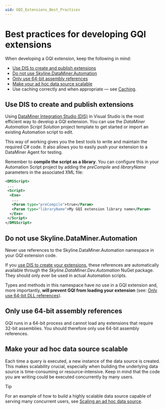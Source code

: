 ```yaml
---
uid: GQI_Extensions_Best_Practices
---
```


# Best practices for developing GQI extensions

When developing a GQI extension, keep the following in mind:

- [Use DIS to create and publish extensions](#use-dis-to-create-and-publish-extensions)
- [Do not use Skyline.DataMiner.Automation](#do-not-use-skylinedataminerautomation)
- [Only use 64-bit assembly references](#only-use-64-bit-assembly-references)
- [Make your ad hoc data source scalable](#make-your-ad-hoc-data-source-scalable)
- Use caching correctly and when appropriate — see [Caching](xref:GQI_Extensions_Caching).

## Use DIS to create and publish extensions

Using [DataMiner Integration Studio (DIS)](xref:Overall_concept_of_the_DataMiner_Integration_Studio) in Visual Studio is the most efficient way to develop a GQI extension. You can use the *DataMiner Automation Script Solution* project template to get started or import an existing Automation script to edit.

This way of working gives you the best tools to write and maintain the required C# code. It also allows you to easily push your extension to a DataMiner Agent for testing.

Remember to **compile the script as a library**. You can configure this in your Automation Script project by adding the *preCompile* and *libraryName* parameters in the associated XML file:

```xml
<DMSScript>
 ...
 <Script>
  <Exe>
   ...
   <Param type="preCompile">true</Param>
   <Param type="libraryName">My GQI extension library name</Param>
  </Exe>
 </Script>
</DMSScript>
```

## Do not use Skyline.DataMiner.Automation

Never use references to the Skyline.DataMiner.Automation namespace in your GQI extension code.

If you [use DIS to create your extensions](#use-dis-to-create-and-publish-extensions), these references are automatically available through the *Skyline.DataMiner.Dev.Automation* NuGet package. They should only ever be used in actual Automation scripts.

Types and methods in this namespace have no use in a GQI extension and, more importantly, **will prevent GQI from loading your extension** (see: [Only use 64-bit DLL references](#only-use-64-bit-assembly-references)).

## Only use 64-bit assembly references

GQI runs in a 64-bit process and cannot load any extensions that require 32-bit assemblies. You should therefore only use 64-bit assembly references.

## Make your ad hoc data source scalable

Each time a query is executed, a new instance of the data source is created. This makes scalability crucial, especially when building the underlying data source is time-consuming or resource-intensive. Keep in mind that the code you are writing could be executed concurrently by many users.

> [!TIP]
> For an example of how to build a highly scalable data source capable of serving many concurrent users, see [Scaling an ad hoc data source](xref:Scaling_Ad_hoc_Data_Source).
